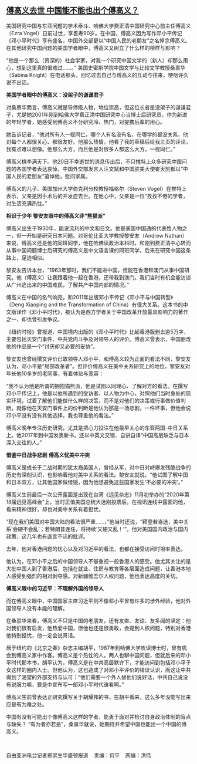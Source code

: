 <!--1608585960000-->
[傅高义去世 中国能不能也出个傅高义？](https://www.rfa.org/mandarin/yataibaodao/junshiwaijiao/rc-12212020161402.html)
------

<p></p><p>美国研究中国与东亚问题的学术泰斗、哈佛大学费正清中国研究中心前主任傅高义（<span>Ezra Vogel</span><span>）日前过世，享耆寿</span><span>90</span><span>岁。在中国，傅高义因为写作邓小平传记《邓小平时代》享有盛名，中国外交部更以“中国人民的老朋友”之名悼念傅高义。在其他研究中国问题的美国学者眼中，傅高义又树立了什么样的榜样与影响？</span><span></span></p><p><span>“他是一个那么（资深的）社会学家，对我一个研究中国文学的（新人）却那么用心，想到这里真的很难过……。”</span><span> </span><span>美国史密斯学院中国文学与比较文学教授桑禀华（</span><span>Sabina Knight</span><span>）在电话那头，回忆过去自己与傅高义的互动与往来，哽咽许久说不出话。</span></p><p><span><strong><span>美国学者眼中的傅高义：没架子的谦谦君子</span></strong></span></p><p><span>对桑禀华而言，傅高义就是导师级人物，地位崇高，但这位长者是没架子的谦谦君子，尤是她</span><span>2001</span><span>年刚到哈佛大学费正清中国研究中心当博士后研究员，作为新进的年轻学者，她感受到傅高义不分研究冷、热门，对提携后辈的用心。</span></p><p><span>她告诉记者，“他对所有人一视同仁，哪个人有名没有名、在哪学的都没关系，他对每个人都很关心、都很友好。他那么热情，他看了我的草稿后给我三页的评论，我有点难以想像。他那么大方，而且他是对很多人都这么大方，一视同仁。”</span></p><p><span>傅高义桃李满天下。他</span><span>20</span><span>日不幸逝世的消息传出后，不只推特上众多研究中国问题的各国学者表达哀悼，中国外交部发言人汪文斌和中国驻美大使崔天凯都以“中国人民的老朋友”追悼他，慰问家属。</span></p><p><span>傅高义的儿子、美国加州大学伯克利分校教授福格尔（</span><span>Steven Vogel</span><span>）在推特上表示，父亲是因手术后的并发症去世。在他心中，父亲是一位“孜孜不倦的学者，对生活充满热忱。”</span></p><p><strong><span>相识于少年</span></strong><strong><span> </span></strong><strong><span>黎安友眼中的傅高义非“熊猫派”</span></strong></p><p><span>傅高义出生于</span><span>1930</span><span>年，能说流利的中文和日文。他是美国中国通的代表性人物之一，但一开始是研究日本问题。对哥伦比亚大学教授黎安友（</span><span>Andrew Nathan</span><span>）来说，傅高义还是他的同班同学，他在哈佛读政治本科时，和刚到费正清中心转而从事中国问题博士后研究的傅高义是中文语言课的同班同学，后来在研究中国这条路上，足迹相似。</span></p><p><span>黎安友告诉本台，“</span><span>1963</span><span>年那时，我们不能进中国，但能在香港和澳门从事中国研究。他（傅高义）让我跟着他一起在香港，还带我到澳门。我们当时有机会能访谈从广州逃出来的中国难民，了解共产中国内部的情况。”</span></p><p><span>傅高义在中国的名气响亮，和</span><span>2011</span><span>年出版邓小平传记《邓小平与中国转型》（</span><span>Deng Xiaoping and the Transformation of China</span><span>）有很大关系。这本书的中文版译作《邓小平时代》，被认为是西方学者关于中国改革开放最具影响力的著作之一，却也曾引发争议。</span></p><p><span>《纽约时报》曾报道，中国境内出版的《邓小平时代》比起香港版删去逾</span><span>5</span><span>万字，主要包括天安门事件、中共党内斗争及对领导人的评价。傅高义曾表示，中国删改他的作品是一个“讨厌却又必要的妥协”。</span></p><p><span>黎安友也曾经撰文评价已故领导人邓小平，和傅高义较为正面的看法不同，黎安友认为，邓小平是“局部改革者”。但评价傅高义在美中关系研究上的地位，黎安友对年长他</span><span>10</span><span>多岁的老同事，有着体贴与宽容：</span></p><p><span>“我不认为他是所谓的拥抱猫熊派，他是试图以同理心、了解对方的看法。在撰写邓小平传记上，他是以他所遇到的受访者、以人物为中心，对照他们当时身处的现实环境，试着了解他们能做什么样的决策，而不是对他们的决策或行事做价值判断。就像他在天安门事件上的价判断是他认为那是一场悲剧，一件坏事，但他会说邓小平没有没有其他选择。我也尊重他的看法。”</span></p><p><span>傅高义晚年专注历史研究，尤其是把心力投注在他最早关心的东亚两国</span><span>-中日关系上。他</span><span>2017</span><span>年到中国发表新书，还以中英文交错、自讲自译“中国高层缺乏与日本深入交往的人。”</span></p><p><strong><span>借鉴中日战争悲剧</span></strong> <strong>傅高义忧美中冲突</strong></p><p><span>傅高义是成长于二战时期的犹太裔美国人，曾经从军，对中日对峙爆发残酷战争的历史有深刻认识，也影响着他对美中关系的看法。黎安友就说，“他试图了解中国和日本双方，让其他国家做借镜，因为他想避免这些国家发生‘不必要的冲突’。”</span></p><p><span>傅高义生前最后一次公开露面是出现在台湾《远见杂志》</span><span>11</span><span>月初举办的“</span><span>2020</span><span>年第</span><span>18</span><span>届远见高峰会”上，当时正值美国总统大选刚投票后。在视讯连线中露面的他，看来精神很好，却也对美中关系有着担忧。</span></p><p><span>“现在我们美国对中国大陆的看法很严重……，”他当时还说，“拜登若当选，美中关系‘会硬不会乱’；若特朗普连任，将持续‘又硬又乱！’”。他对美国国内政治与国内政策，这几年也有直言不讳的批评。</span></p><p><span>去年，他对香港问题的忧心以及对习近平的看法，也都在接受访问时坦率表达。</span></p><p><span>他认为，在邓小平之后的中国领导人不够重视一般香港人的感受。他尤其关注的是大批中国人到了香港后，包括在就业、住房与教育等各层面造成问题，让香港本地人感受到强烈的相对剥夺感。对新疆维吾尔人权问题，他也表达高度的关切。</span></p><p><strong><span>傅高义眼中的习近平：不理解外国的领导人</span></strong></p><p><span>而在傅高义眼中，中国国家主席习近平则不像邓小平曾有许多的涉外经验，他对外国领导人没有本能的理解。</span></p><p><span>在桑禀华来看，傅高义不只是中国的老朋友，还有友直、友谅、友多闻的坚定：他对我们很有启发，他热爱中国，但他也还是很勇敢，会提到人权问题，特别对香港他特别担忧，他一定会说真话。</span></p><p><span>居于纽约的《北京之春》杂志主编胡平，</span><span>1987</span><span>年到哈佛大学攻读博士时，曾有机会到傅高义家中作客。傅高义是个热忱的人，两人也聊中国问题，但就后来的邓小平时代那本书，胡平认为，傅高义是在中共高层默许下，才能访问到包括邓小平子女这样的圈内人士。但他认为，这也造成了对邓小平评价的错误认识，而这让中共得到了渴望的外部支持与认可：“他们需要一个外人替他们说好话，中共自己说没有说服力嘛，要是中宣布写一部邓小平时代谁看啊。”</span></p><p><span>傅高义生前曾表达正研究撰写关于胡耀邦的书，在胡平看来，这么多年没能写出来应是有为难之处。</span></p><p><span>中国有没有可能出个像傅高义这样的学者，能勇于面对并检讨自身政治体制的盲点与缺失？</span><span> </span><span>“有为者亦若是”，桑禀华就说，她期待并希望中国也能出一个中国的傅高义。</span></p><p><br/></p><p><span>自由亚洲电台记者郑崇生华盛顿报道</span><span><span>    责</span>编：何平    网编：洪伟<br/></span></p>
